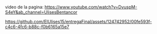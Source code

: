 video de la pagina: https://www.youtube.com/watch?v=DvuspM-S4eY&ab_channel=UlisesBentancor


https://github.com/ElUlises15/entregaFinal/assets/124742952/00fe593f-c4c6-4fc6-b88c-f0b6165a15e7

